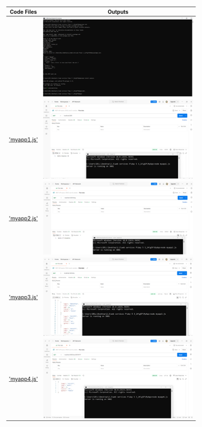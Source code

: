 | Code Files | Outputs |
|------------|---------|
|[](./Codes/.js)|![cmdCreateMyApp.png](./Outputs/cmdCreateMyApp.png)|
|['myapp1.js'](./Codes/myapp1.js)|![myapp1.png](./Outputs/myapp1.png)|
|['myapp2.js'](./Codes/myapp2.js)|![myapp2.png](./Outputs/myapp2.png)|
|['myapp3.js'](./Codes/myapp3.js)|![myapp3.png](./Outputs/myapp3.png)|
|['myapp4.js'](./Codes/myapp4.js)|![myapp4.png](./Outputs/myapp4.png)|
